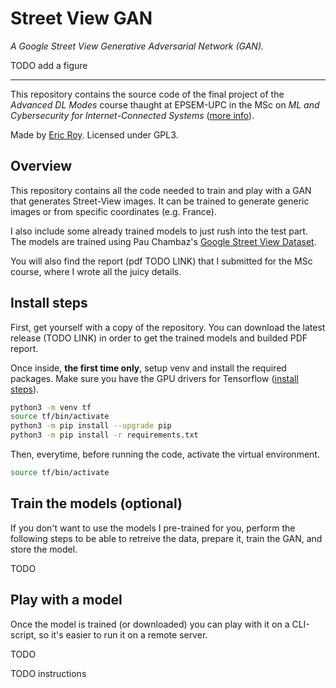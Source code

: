 # Street View GAN

*A Google Street View Generative Adversarial Network (GAN).*

TODO add a figure

---

This repository contains the source code of the final project of the
*Advanced DL Modes* course thaught at EPSEM-UPC in the MSc on
*ML and Cybersecurity for Internet-Connected Systems*
([more info](https://epsem.upc.edu/ca/estudis/masters-universitaris/merit)).

Made by [Eric Roy](https://ericroy.net). Licensed under GPL3.

## Overview

This repository contains all the code needed to train and play with
a GAN that generates Street-View images. It can be trained to generate
generic images or from specific coordinates (e.g. France).

I also include some already trained models to just rush into the test part.
The models are trained using Pau Chambaz's
[Google Street View Dataset](https://www.kaggle.com/datasets/paulchambaz/google-street-view).

You will also find the report (pdf TODO LINK) that I submitted for the
MSc course, where I wrote all the juicy details.

## Install steps

First, get yourself with a copy of the repository. You can download the
latest release (TODO LINK) in order to get the trained models and
builded PDF report.

Once inside, **the first time only**, setup venv and install the required packages.
Make sure you have the GPU drivers for Tensorflow
([install steps](https://www.tensorflow.org/install/pip)).

```sh
python3 -m venv tf
source tf/bin/activate
python3 -m pip install --upgrade pip
python3 -m pip install -r requirements.txt
```

Then, everytime, before running the code, activate the virtual environment.

```sh
source tf/bin/activate
```

## Train the models (optional)

If you don't want to use the models I pre-trained for you, perform the following
steps to be able to retreive the data, prepare it, train the GAN, and store the
model.

TODO

## Play with a model

Once the model is trained (or downloaded) you can play with it on a
CLI-script, so it's easier to run it on a remote server.

TODO


TODO instructions
